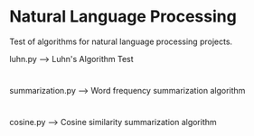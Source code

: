 # Natural Language Processing
Test of algorithms for natural language processing projects.

luhn.py --> Luhn's Algorithm Test
#
summarization.py --> Word frequency summarization algorithm
#
cosine.py --> Cosine similarity summarization algorithm
